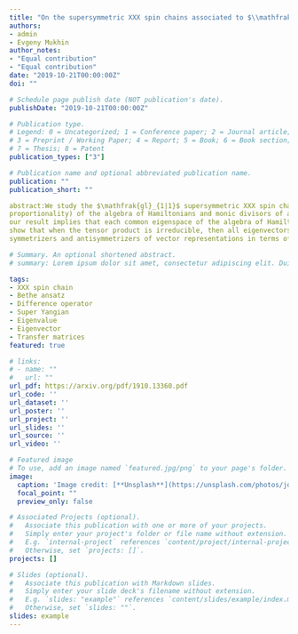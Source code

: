 ```yaml
---
title: "On the supersymmetric XXX spin chains associated to $\\mathfrak{gl}_{1|1}$"
authors:
- admin
- Evgeny Mukhin
author_notes:
- "Equal contribution"
- "Equal contribution"
date: "2019-10-21T00:00:00Z"
doi: ""

# Schedule page publish date (NOT publication's date).
publishDate: "2019-10-21T00:00:00Z"

# Publication type.
# Legend: 0 = Uncategorized; 1 = Conference paper; 2 = Journal article;
# 3 = Preprint / Working Paper; 4 = Report; 5 = Book; 6 = Book section;
# 7 = Thesis; 8 = Patent
publication_types: ["3"]

# Publication name and optional abbreviated publication name.
publication: ""
publication_short: ""

abstract:We study the $\mathfrak{gl}_{1|1}$ supersymmetric XXX spin chains. We give an explicit description of the algebra of Hamiltonians acting on any cyclic tensor products of polynomial evaluation $\mathfrak{gl}_{1|1}$ Yangian modules. It follows that there exists a bijection between common eigenvectors (up to
proportionality) of the algebra of Hamiltonians and monic divisors of an explicit polynomial written in terms of the Drinfeld polynomials. In particular
our result implies that each common eigenspace of the algebra of Hamiltonians has dimension one. We also give dimensions of the generalized eigenspaces. We
show that when the tensor product is irreducible, then all eigenvectors can be constructed using Bethe ansatz. We express the transfer matrices associated to
symmetrizers and antisymmetrizers of vector representations in terms of the first transfer matrix and the center of the Yangian.

# Summary. An optional shortened abstract.
# summary: Lorem ipsum dolor sit amet, consectetur adipiscing elit. Duis posuere tellus ac convallis placerat. Proin tincidunt magna sed ex sollicitudin condimentum.

tags:
- XXX spin chain
- Bethe ansatz
- Difference operator
- Super Yangian
- Eigenvalue
- Eigenvector
- Transfer matrices
featured: true

# links:
# - name: ""
#   url: ""
url_pdf: https://arxiv.org/pdf/1910.13360.pdf
url_code: ''
url_dataset: ''
url_poster: ''
url_project: ''
url_slides: ''
url_source: ''
url_video: ''

# Featured image
# To use, add an image named `featured.jpg/png` to your page's folder. 
image:
  caption: 'Image credit: [**Unsplash**](https://unsplash.com/photos/jdD8gXaTZsc)'
  focal_point: ""
  preview_only: false

# Associated Projects (optional).
#   Associate this publication with one or more of your projects.
#   Simply enter your project's folder or file name without extension.
#   E.g. `internal-project` references `content/project/internal-project/index.md`.
#   Otherwise, set `projects: []`.
projects: []

# Slides (optional).
#   Associate this publication with Markdown slides.
#   Simply enter your slide deck's filename without extension.
#   E.g. `slides: "example"` references `content/slides/example/index.md`.
#   Otherwise, set `slides: ""`.
slides: example
---
```


